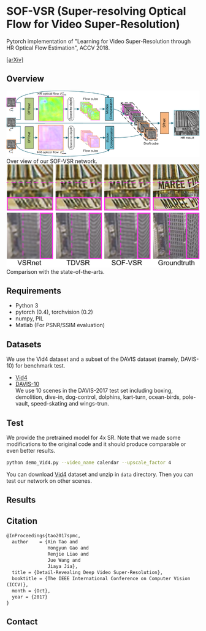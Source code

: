 # SOF-VSR (Super-resolving Optical Flow for Video Super-Resolution)
Pytorch implementation of "Learning for Video Super-Resolution through HR Optical Flow Estimation", ACCV 2018.

[[arXiv]](http://arxiv.org/abs/1809.08573)

## Overview
![overview](./Figs/overview.png)
Over view of our SOF-VSR network.
![temporal_profiles](./Figs/temporal_profiles.png)
Comparison with the state-of-the-arts.

## Requirements
- Python 3
- pytorch (0.4), torchvision (0.2)
- numpy, PIL
- Matlab (For PSNR/SSIM evaluation)

## Datasets
We use the Vid4 dataset and a subset of the DAVIS dataset (namely, DAVIS-10) for benchmark test.
- [Vid4]()
- [DAVIS-10](https://davischallenge.org/)  
We use 10 scenes in the DAVIS-2017 test set including boxing, demolition, dive-in, dog-control, dolphins, kart-turn, ocean-birds, pole-vault, speed-skating and wings-trun.

## Test
We provide the pretrained model for 4x SR. Note that we made some modifications to the original code and it should produce comparable or even better results.
```bash
python demo_Vid4.py --video_name calendar --upscale_factor 4
```
You can download [Vid4]() dataset and unzip in `data` directory. Then you can test our network on other scenes.
## Results

## Citation
```
@InProceedings{tao2017spmc,
  author    = {Xin Tao and
               Hongyun Gao and
               Renjie Liao and
               Jue Wang and
               Jiaya Jia},
  title = {Detail-Revealing Deep Video Super-Resolution},
  booktitle = {The IEEE International Conference on Computer Vision (ICCV)},
  month = {Oct},
  year = {2017}
}
```
## Contact
